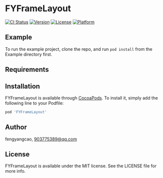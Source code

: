 # FYFrameLayout

[![CI Status](https://img.shields.io/travis/fengyangcao/FYFrameLayout.svg?style=flat)](https://travis-ci.org/fengyangcao/FYFrameLayout)
[![Version](https://img.shields.io/cocoapods/v/FYFrameLayout.svg?style=flat)](https://cocoapods.org/pods/FYFrameLayout)
[![License](https://img.shields.io/cocoapods/l/FYFrameLayout.svg?style=flat)](https://cocoapods.org/pods/FYFrameLayout)
[![Platform](https://img.shields.io/cocoapods/p/FYFrameLayout.svg?style=flat)](https://cocoapods.org/pods/FYFrameLayout)

## Example

To run the example project, clone the repo, and run `pod install` from the Example directory first.

## Requirements

## Installation

FYFrameLayout is available through [CocoaPods](https://cocoapods.org). To install
it, simply add the following line to your Podfile:

```ruby
pod 'FYFrameLayout'
```

## Author

fengyangcao, 903775389@qq.com

## License

FYFrameLayout is available under the MIT license. See the LICENSE file for more info.

